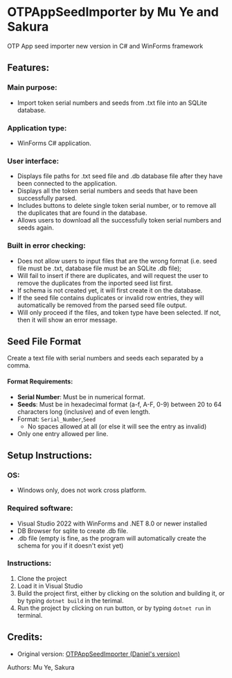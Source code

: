 # OTPAppSeedImporter by Mu Ye and Sakura
OTP App seed importer new version in C# and WinForms framework

## Features:

### Main purpose: 
- Import token serial numbers and seeds from .txt file into an SQLite database.

### Application type:
- WinForms C# application.

### User interface:
- Displays file paths for .txt seed file and .db database file after they have been connected to the application.
- Displays all the token serial numbers and seeds that have been successfully parsed.
- Includes buttons to delete single token serial number, or to remove all the duplicates that are found in the database.
- Allows users to download all the successfully token serial numbers and seeds again.

### Built in error checking:
- Does not allow users to input files that are the wrong format (i.e. seed file must be .txt, database file must be an SQLite .db file);
- Will fail to insert if there are duplicates, and will request the user to remove the duplicates from the inported seed list first.
- If schema is not created yet, it will first create it on the database.
- If the seed file contains duplicates or invalid row entries, they will automatically be removed from the parsed seed file output.
- Will only proceed if the files, and token type have been selected. If not, then it will show an error message.

## Seed File Format
Create a text file with serial numbers and seeds each separated by a comma. 
#### Format Requirements:
- **Serial Number**: Must be in numerical format.  
- **Seeds**: Must be in hexadecimal format (a-f, A-F, 0-9) between 20 to 64 characters long (inclusive) and of even length.
- Format: ```Serial_Number```,```Seed``` 
	- No spaces allowed at all (or else it will see the entry as invalid)
- Only one entry allowed per line.


## Setup Instructions: 

### OS: 
- Windows only, does not work cross platform.

### Required software: 
- Visual Studio 2022 with WinForms and .NET 8.0 or newer installed
- DB Browser for sqlite to create .db file.
- .db file (empty is fine, as the program will automatically create the schema for you if it doesn't exist yet)

### Instructions:
1. Clone the project
2. Load it in Visual Studio
3. Build the project first, either by clicking on the solution and building it, or by typing ```dotnet build``` in the terimal.
4. Run the project by clicking on run button, or by typing ```dotnet run``` in terminal.

## Credits:
- Original version: [OTPAppSeedImporter (Daniel's version)](https://github.com/hypersecu/OTPAppSeedImporter)

Authors: Mu Ye, Sakura
